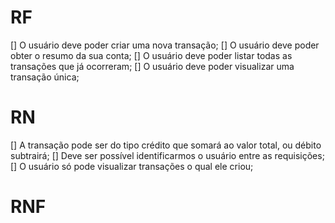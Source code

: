 # RF

[] O usuário deve poder criar uma nova transação;
[] O usuário deve poder obter o resumo da sua conta;
[] O usuário deve poder listar todas as transações que já ocorreram;
[] O usuário deve poder visualizar uma transação única;

# RN

[] A transação pode ser do tipo crédito que somará ao valor total, ou débito subtrairá;
[] Deve ser possível identificarmos o usuário entre as requisições;
[] O usuário só pode visualizar transações o qual ele criou;

# RNF
